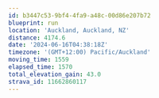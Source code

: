 ```yaml
---
id: b3447c53-9bf4-4fa9-a48c-00d86e207b72
blueprint: run
location: 'Auckland, Auckland, NZ'
distance: 4174.6
date: '2024-06-16T04:38:18Z'
timezone: '(GMT+12:00) Pacific/Auckland'
moving_time: 1559
elapsed_time: 1570
total_elevation_gain: 43.0
strava_id: 11662860117
---
```

